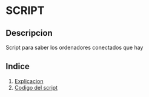 # SCRIPT 
## Descripcion
Script para saber los ordenadores conectados que hay 
## Indice
1. [ Explicacion ](https://github.com/luradur094/script/blob/main/Explicacion.md)  
2. [ Codigo del script ](https://github.com/luradur094/script/blob/main/Codigo%20Script.md?plain=1) 
